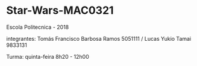 # Star-Wars-MAC0321
Escola Politecnica - 2018

integrantes:
Tomás Francisco Barbosa Ramos 5051111 / 
Lucas Yukio Tamai 9833131

Turma: quinta-feira  8h20 - 12h00
